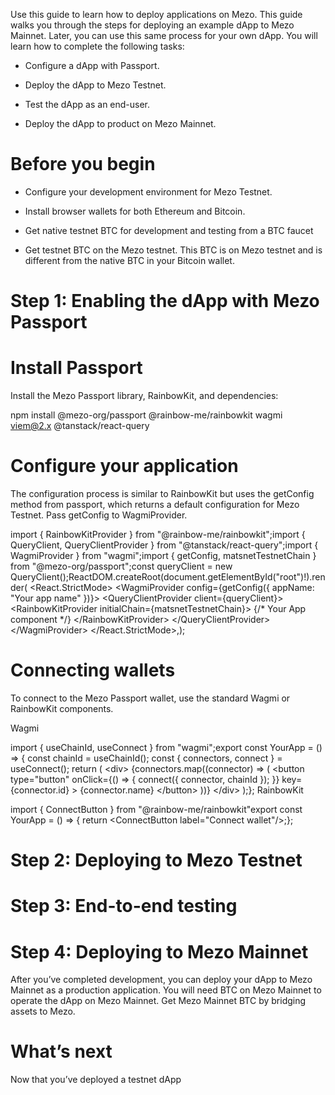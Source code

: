 Use this guide to learn how to deploy applications on Mezo. This guide walks you through the steps for deploying an example dApp to Mezo Mainnet. Later, you can use this same process for your own dApp. You will learn how to complete the following tasks:



- Configure a dApp with Passport.

- Deploy the dApp to Mezo Testnet.

- Test the dApp as an end-user.

- Deploy the dApp to product on Mezo Mainnet.




# Before you begin 



- Configure your development environment for Mezo Testnet.

- Install browser wallets for both Ethereum and Bitcoin.

- Get native testnet BTC for development and testing from a BTC faucet

- Get testnet BTC on the Mezo testnet. This BTC is on Mezo testnet and is different from the native BTC in your Bitcoin wallet.




# Step 1: Enabling the dApp with Mezo Passport 




# Install Passport 


Install the Mezo Passport library, RainbowKit, and dependencies:


npm install @mezo-org/passport @rainbow-me/rainbowkit wagmi viem@2.x @tanstack/react-query


# Configure your application 


The configuration process is similar to RainbowKit but uses the getConfig method from passport, which returns a default configuration for Mezo Testnet. Pass getConfig to WagmiProvider.


import { RainbowKitProvider } from "@rainbow-me/rainbowkit";import { QueryClient, QueryClientProvider } from "@tanstack/react-query";import { WagmiProvider } from "wagmi";import { getConfig, matsnetTestnetChain } from "@mezo-org/passport";const queryClient = new QueryClient();ReactDOM.createRoot(document.getElementById("root")!).render(  &lt;React.StrictMode&gt;    &lt;WagmiProvider config={getConfig({ appName: "Your app name" })}&gt;      &lt;QueryClientProvider client={queryClient}&gt;        &lt;RainbowKitProvider initialChain={matsnetTestnetChain}&gt;          {/* Your App component */}        &lt;/RainbowKitProvider&gt;      &lt;/QueryClientProvider&gt;    &lt;/WagmiProvider&gt;  &lt;/React.StrictMode&gt;,);


# Connecting wallets 


To connect to the Mezo Passport wallet, use the standard Wagmi or RainbowKit components.


Wagmi


import { useChainId, useConnect } from "wagmi";export const YourApp = () =&gt; {  const chainId = useChainId();  const { connectors, connect } = useConnect();  return (    &lt;div&gt;      {connectors.map((connector) =&gt; (        &lt;button          type="button"          onClick={() =&gt; {            connect({ connector, chainId });          }}          key={connector.id}        &gt;          {connector.name}        &lt;/button&gt;      ))}    &lt;/div&gt;  );};
RainbowKit


import { ConnectButton } from "@rainbow-me/rainbowkit"export const YourApp = () =&gt; {  return &lt;ConnectButton label="Connect wallet"/&gt;;};


# Step 2: Deploying to Mezo Testnet 




# Step 3: End-to-end testing 




# Step 4: Deploying to Mezo Mainnet 


After you’ve completed development, you can deploy your dApp to Mezo Mainnet as a production application. You will need BTC on Mezo Mainnet to operate the dApp on Mezo Mainnet. Get Mezo Mainnet BTC by bridging assets to Mezo.




# What’s next 


Now that you’ve deployed a testnet dApp
